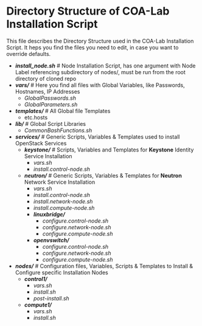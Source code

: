 # Directory Structure of COA-Lab Installation Script

This file describes the Directory Structure used in the COA-Lab Installation Script.
It heps you find the files you need to edit, in case you want to override defaults.

* _**install_node.sh**_ # Node Installation Script, has one argument with Node Label referencing subdirectory of nodes/, must be run from the root directory of cloned repo
* _**vars/**_       # Here you find all files with Global Variables, like Passwords, Hostnames, IP Addresses
  * _GlobalPasswords.sh_
  * _GlobalParameters.sh_
* _**templates/**_  # All Global file Templates
  * etc.hosts
* _**lib/**_        # Global Script Libraries
  * _CommonBashFunctions.sh_
* _**services/**_   # Generic Scripts, Variables & Templates used to install OpenStack Services
  * _**keystone/**_ # Scripts, Variables and Templates for **Keystone** Identity Service Installation
    * _vars.sh_
    * _install.control-node.sh_
  * _**neutron/**_  # Generic Scripts, Variables & Templates for **Neutron** Network Service Installation  
    * _vars.sh_
    * _install.control-node.sh_
    * _install.network-node.sh_
    * _install.compute-node.sh_
    * _**linuxbridge/**_
      * _configure.control-node.sh_
      * _configure.network-node.sh_
      * _configure.compute-node.sh_
    * _**openvswitch/**_
      * _configure.control-node.sh_
      * _configure.network-node.sh_
      * _configure.compute-node.sh_
* _**nodes/**_      # Configuration files, Variables, Scripts & Templates to Install & Configure specific Installation Nodes
  * _**control1/**_
    * _vars.sh_
    * _install.sh_
    * _post-install.sh_
  * _**compute1/**_
    * _vars.sh_
    * _install.sh_
